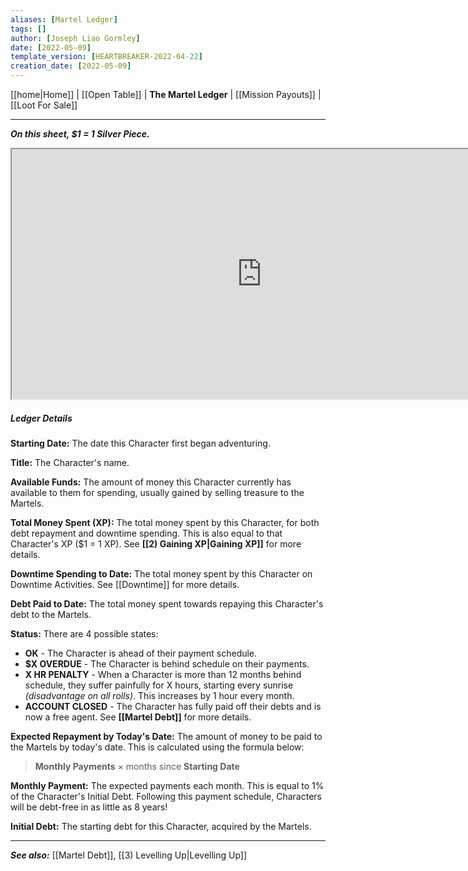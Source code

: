 ```yaml
---
aliases: [Martel Ledger]
tags: []
author: [Joseph Liao Gormley]
date: [2022-05-09]
template_version: [HEARTBREAKER-2022-04-22]
creation_date: [2022-05-09]
---
```

[[home|Home]] | [[Open Table]] | **The Martel Ledger** | [[Mission Payouts]] | [[Loot For Sale]]
___
***On this sheet, $1 = 1 Silver Piece.***

<iframe width="800" height="400"| src="https://docs.google.com/spreadsheets/d/e/2PACX-1vT8koqQI7UguyKc5hc3-NVz8z0aIPSHfpEtQYHasR1bUfS-MZbcsPiUatUkWHjBr2Vpw_Lext0cw2Xf/pubhtml?gid=670216080&amp;single=true&amp;widget=true&amp;headers=false"></iframe>



##### Ledger Details
**Starting Date:** The date this Character first began adventuring.

**Title:** The Character's name.

**Available Funds:** The amount of money this Character currently has available to them for spending, usually gained by selling treasure to the Martels.

**Total Money Spent (XP):** The total money spent by this Character, for both debt repayment and downtime spending. This is also equal to that Character's XP ($1 = 1 XP). See **[[2) Gaining XP|Gaining XP]]** for more details.

**Downtime Spending to Date:** The total money spent by this Character on Downtime Activities. See [[Downtime]] for more details.

**Debt Paid to Date:** The total money spent towards repaying this Character's debt to the Martels.

**Status:** There are 4 possible states:
- **OK** - The Character is ahead of their payment schedule.
- **$X OVERDUE** - The Character is behind schedule on their payments.
- **X HR PENALTY** - When a Character is more than 12 months behind schedule, they suffer painfully for X hours, starting every sunrise *(disadvantage on all rolls)*. This increases by 1 hour every month.
- **ACCOUNT CLOSED** - The Character has fully paid off their debts and is now a free agent. See **[[Martel Debt]]** for more details.

**Expected Repayment by Today's Date:** The amount of money to be paid to the Martels by today's date. This is calculated using the formula below:

> **Monthly Payments** $\times$ months since **Starting Date**

**Monthly Payment:** The expected payments each month. This is equal to 1% of the Character's Initial Debt. Following this payment schedule, Characters will be debt-free in as little as 8 years!

**Initial Debt:** The starting debt for this Character, acquired by the Martels.



___
***See also:*** [[Martel Debt]], [[3) Levelling Up|Levelling Up]]
<!--*References:*
*Source:* -->
<!-- Sources, read more, links, etc. -->
<!-- *Source: Entry by [[Mike Maxin]].* -->
<!-- Leave an empty line at the end, otherwise Exporter complains. -->
